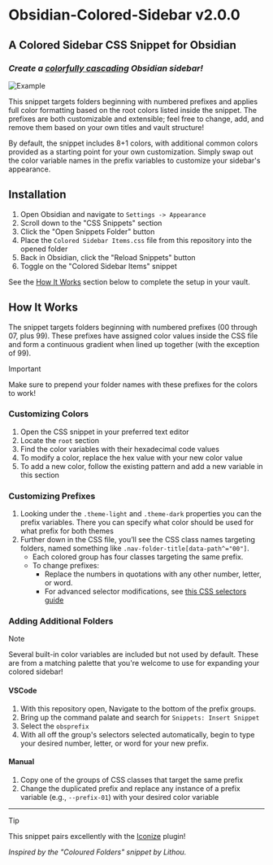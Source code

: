 # Obsidian-Colored-Sidebar v2.0.0

## A Colored Sidebar CSS Snippet for Obsidian

### _Create a [colorfully cascading](https://youtu.be/rAkerV8rlow) Obsidian sidebar!_

![Example](./example.png)

This snippet targets folders beginning with numbered prefixes and applies full color formatting based on the root colors listed inside the snippet. The prefixes are both customizable and extensible; feel free to change, add, and remove them based on your own titles and vault structure!

By default, the snippet includes 8+1 colors, with additional common colors provided as a starting point for your own customization. Simply swap out the color variable names in the prefix variables to customize your sidebar's appearance.

## Installation

1. Open Obsidian and navigate to `Settings -> Appearance`
2. Scroll down to the "CSS Snippets" section
3. Click the "Open Snippets Folder" button
4. Place the `Colored Sidebar Items.css` file from this repository into the opened folder
5. Back in Obsidian, click the "Reload Snippets" button
6. Toggle on the "Colored Sidebar Items" snippet

See the [How It Works](#how-it-works) section below to complete the setup in your vault.

## How It Works

The snippet targets folders beginning with numbered prefixes (00 through 07, plus 99). These prefixes have assigned color values inside the CSS file and form a continuous gradient when lined up together (with the exception of 99).

> [!IMPORTANT]
> Make sure to prepend your folder names with these prefixes for the colors to work!

### Customizing Colors

1. Open the CSS snippet in your preferred text editor
2. Locate the `root` section
3. Find the color variables with their hexadecimal code values
4. To modify a color, replace the hex value with your new color value
5. To add a new color, follow the existing pattern and add a new variable in this section

### Customizing Prefixes

1. Looking under the `.theme-light` and `.theme-dark` properties you can the prefix variables. There you can specify what color should be used for what prefix for both themes
2. Further down in the CSS file, you’ll see the CSS class names targeting folders, named something like `.nav-folder-title[data-path^="00"]`.
   - Each colored group has four classes targeting the same prefix.
   - To change prefixes:
     - Replace the numbers in quotations with any other number, letter, or word.
     - For advanced selector modifications, see [this CSS selectors guide](https://css-tricks.com/almanac/selectors/a/attribute/)

### Adding Additional Folders

> [!NOTE]
> Several built-in color variables are included but not used by default. These are from a matching palette that you're welcome to use for expanding your colored sidebar!

#### VSCode

1. With this repository open, Navigate to the bottom of the prefix groups.
2. Bring up the command palate and search for `Snippets: Insert Snippet`
3. Select the `obsprefix`
4. With all off the group's selectors selected automatically, begin to type your desired number, letter, or word for your new prefix.

#### Manual

1. Copy one of the groups of CSS classes that target the same prefix
2. Change the duplicated prefix and replace any instance of a prefix variable (e.g., `--prefix-01`) with your desired color variable

---

> [!TIP]  
> This snippet pairs excellently with the [Iconize](https://github.com/FlorianWoelki/obsidian-iconize) plugin!

_Inspired by the "Coloured Folders" snippet by Lithou._
